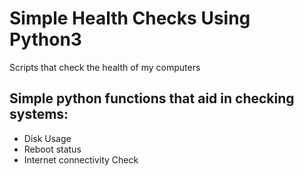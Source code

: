 # Simple Health Checks Using Python3
Scripts that check the health of my computers

## Simple python functions that aid in checking systems:
* Disk Usage
* Reboot status
* Internet connectivity Check
